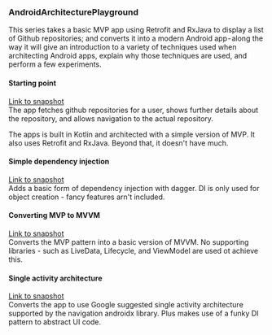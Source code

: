 ### AndroidArchitecturePlayground
This series takes a basic MVP app using Retrofit and RxJava to display a list of Github repositories; and converts it into a modern Android app - along the way it will give an introduction to a variety of techniques used when architecting Android apps, explain why those techniques are used, and perform a few experiments.

#### Starting point 
[Link to snapshot](https://github.com/enyciaa/AndroidArchitecturePlayground/tree/1.0.0)  
The app fetches github repositories for a user, shows further details about the repository, and allows navigation to the actual repository.

The apps is built in Kotlin and architected with a simple version of MVP. It also uses Retrofit and RxJava. Beyond that, it doesn't have 
much.

#### Simple dependency injection 
[Link to snapshot](https://github.com/enyciaa/AndroidArchitecturePlayground/tree/1.1.0)  
Adds a basic form of dependency injection with dagger. DI is only used for object creation - fancy features arn't included.

#### Converting MVP to MVVM 
[Link to snapshot](https://github.com/enyciaa/AndroidArchitecturePlayground/tree/1.2.0)  
Converts the MVP pattern into a basic version of MVVM. No supporting libraries - such as LiveData, Lifecycle, and ViewModel are used ot achieve this.

#### Single activity architecture
[Link to snapshot](https://github.com/enyciaa/AndroidArchitecturePlayground/tree/1.3.0)  
Converts the app to use Google suggested single activity architecture supported by the navigation androidx library. Plus makes use of a
 funky DI pattern to abstract UI code.
